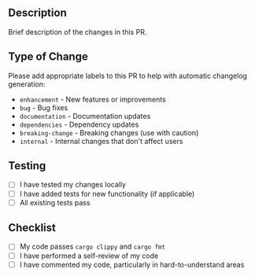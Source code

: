 ## Description

Brief description of the changes in this PR.

## Type of Change

Please add appropriate labels to this PR to help with automatic changelog generation:

- `enhancement` - New features or improvements
- `bug` - Bug fixes
- `documentation` - Documentation updates
- `dependencies` - Dependency updates
- `breaking-change` - Breaking changes (use with caution)
- `internal` - Internal changes that don't affect users

## Testing

- [ ] I have tested my changes locally
- [ ] I have added tests for new functionality (if applicable)
- [ ] All existing tests pass

## Checklist

- [ ] My code passes `cargo clippy` and `cargo fmt`
- [ ] I have performed a self-review of my code
- [ ] I have commented my code, particularly in hard-to-understand areas
